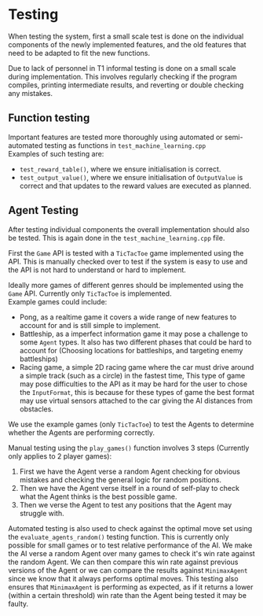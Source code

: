 # Testing

When testing the system, first a small scale test is done on the individual components of the newly
implemented features, and the old features that need to be adapted to fit the new functions.

Due to lack of personnel in T1 informal testing is done on a small scale during implementation. This
involves regularly checking if the program compiles, printing intermediate results, and reverting or
double checking any mistakes.

## Function testing

Important features are tested more thoroughly using automated or semi-automated testing as functions
in `test_machine_learning.cpp`  
Examples of such testing are:

- `test_reward_table()`, where we ensure initialisation is correct.
- `test_output_value()`, where we ensure initialisation of `OutputValue` is correct and that updates
  to the reward values are executed as planned.

## Agent Testing

After testing individual components the overall implementation should also be tested. This is again
done in the `test_machine_learning.cpp` file.

First the `Game` API is tested with a `TicTacToe` game implemented using the API. This is manually
checked over to test if the system is easy to use and the API is not hard to understand or hard to
implement.

Ideally more games of different genres should be implemented using the `Game` API. Currently only
`TicTacToe` is implemented.  
Example games could include:

- Pong, as a realtime game it covers a wide range of new features to account for and is still simple
  to implement.
- Battleship, as a imperfect information game it may pose a challenge to some `Agent` types. It also
  has two different phases that could be hard to account for (Choosing locations for battleships,
  and targeting enemy battleships)
- Racing game, a simple 2D racing game where the car must drive around a simple track (such as a
  circle) in the fastest time, This type of game may pose difficulties to the API as it may be hard
  for the user to chose the `InputFormat`, this is because for these types of game the best format
  may use virtual sensors attached to the car giving the AI distances from obstacles.

We use the example games (only `TicTacToe`) to test the Agents to determine whether the Agents are
performing correctly.

Manual testing using the `play_games()` function involves 3 steps (Currently only applies to 2
player games):

1. First we have the Agent verse a random Agent checking for obvious mistakes and checking the
   general logic for random positions.
2. Then we have the Agent verse itself in a round of self-play to check what the Agent thinks is the
   best possible game.
3. Then we verse the Agent to test any positions that the Agent may struggle with.

Automated testing is also used to check against the optimal move set using the
`evaluate_agents_random()` testing function. This is currently only possible for small games or to
test relative performance of the AI. We make the AI verse a random Agent over many games to check
it's win rate against the random Agent. We can then compare this win rate against previous versions
of the Agent or we can compare the results against `MinimaxAgent` since we know that it always
performs optimal moves. This testing also ensures that `MinimaxAgent` is performing as expected, as
if it returns a lower (within a certain threshold) win rate than the Agent being tested it may be
faulty.
